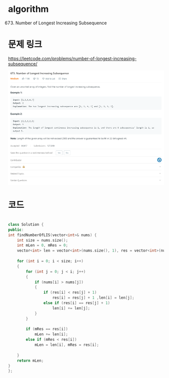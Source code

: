 ﻿# algorithm 
673. Number of Longest Increasing Subsequence
  

# 문제 링크    
https://leetcode.com/problems/number-of-longest-increasing-subsequence/  

![title](https://github.com/jungmin3834/algorithm/blob/master/image/number-of-longest-increasing-subsequence.png)

# 코드

```cpp

class Solution {
public:
int findNumberOfLIS(vector<int>& nums) {
	int size = nums.size();
	int mLen = 0, mRes = 0;
	vector<int> len = vector<int>(nums.size(), 1), res = vector<int>(nums.size(), 1);

	for (int i = 0; i < size; i++)
	{
		for (int j = 0; j < i; j++)
		{
			if (nums[i] > nums[j])
			{
				if (res[i] < res[j] + 1)
					res[i] = res[j] + 1 ,len[i] = len[j];
				else if (res[i] == res[j] + 1)
					len[i] += len[j];
			}
		}

		if (mRes == res[i])
			mLen += len[i];
		else if (mRes < res[i])
			mLen = len[i], mRes = res[i];
		
	}
	return mLen;
}
};

```
